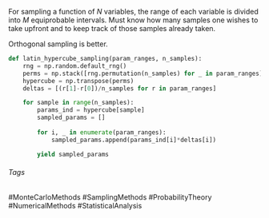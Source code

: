 For sampling a function of $N$ variables, the range of each variable is divided into $M$ equiprobable intervals. 
Must know how many samples one wishes to take upfront and to keep track of those samples already taken.

Orthogonal sampling is better.

```python
def latin_hypercube_sampling(param_ranges, n_samples):
    rng = np.random.default_rng()
    perms = np.stack([rng.permutation(n_samples) for _ in param_ranges])
    hypercube = np.transpose(perms)
    deltas = [(r[1]-r[0])/n_samples for r in param_ranges]

    for sample in range(n_samples):
        params_ind = hypercube[sample]
        sampled_params = []
        
        for i, _ in enumerate(param_ranges):
            sampled_params.append(params_ind[i]*deltas[i])

        yield sampled_params
```
###### Tags
#MonteCarloMethods #SamplingMethods #ProbabilityTheory #NumericalMethods #StatisticalAnalysis